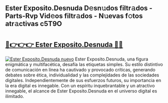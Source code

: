 ## Ester Exposito.Desnuda D𝚎sn𝚞dos filtr𝚊dos - Parts-Rvp Vid𝚎os filtr𝚊dos - N𝚞evas f𝚘tos atr𝚊ctivas c5T9O

# <h2><a href="http://mb82g4s.tromn.icu/?c=Ester+Exposito.Desnuda">🔗👉👉👉 Ester Exposito.Desnuda 🔗🔗</a></h2>

[![Ester Exposito.Desnuda nuevo](https://i.imgur.com/pEAQMta.gif)](http://mb82g4s.tromn.icu/?c=Ester+Exposito.Desnuda)
Ester Exposito.Desnuda, una figura enigmática y multifacética, desafía las etiquetas simples. Su estilo distintivo de comunicación en línea ha cautivado y provocado críticas, generando debates sobre ética, individualidad y las complejidades de las sociedades digitales. Independientemente de sus esfuerzos futuros, su importancia en la era digital es innegable. Con un espíritu inquebrantable y un atractivo innegable, el alcance de Ester Exposito.Desnuda en el universo digital es ilimitado.
